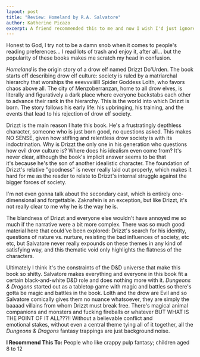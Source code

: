 ```yaml
---
layout: post
title: "Review: Homeland by R.A. Salvatore"
author: Katherine Picazo
excerpt: A friend recommended this to me and now I wish I'd just ignored him.
---
```


Honest to God, I try not to be a damn snob when it comes to people's reading preferences... I read lots of trash and enjoy it, after all... but the popularity of these books makes me scratch my head in confusion. 

*Homeland* is the origin story of a drow elf named Drizzt Do'Urden. The book starts off describing drow elf culture: society is ruled by a matriarchal hierarchy that worships the eeevvviiilll Spider Goddess Lolth, who favors chaos above all. The city of Menzoberranzan, home to all drow elves, is literally and figuratively a dark place where everyone backstabs each other to advance their rank in the hierarchy. This is the world into which Drizzt is born. The story follows his early life: his upbringing, his training, and the events that lead to his rejection of drow elf society.

Drizzt is the main reason I hate this book. He's a frustratingly depthless character, someone who is just born good, no questions asked. This makes NO SENSE, given how stifling and relentless drow society is with its indoctrination. Why is Drizzt the only one in his generation who questions how evil drow culture is? Where does his idealism even come from? It's never clear, although the book's implicit answer seems to be that it's because he's the son of another idealistic character. The foundation of Drizzt's relative "goodness" is never really laid out properly, which makes it hard for me as the reader to relate to Drizzt's internal struggle against the bigger forces of society.

I'm not even gonna talk about the secondary cast, which is entirely one-dimensional and forgettable. Zaknafein is an exception, but like Drizzt, it's not really clear to me why he is the way he is.

The blandness of Drizzt and everyone else wouldn't have annoyed me so much if the narrative were a bit more complex. There was so much good material here that could've been explored: Drizzt's search for his identity, questions of nature vs. nurture, resisting the bad influences of society, etc etc, but Salvatore never really expounds on these themes in any kind of satisfying way, and this thematic void only highlights the flatness of the characters.

Ultimately I think it's the constraints of the D&D universe that make this book so shitty. Salvatore makes everything and everyone in this book fit a certain black-and-white D&D role and does nothing more with it. *Dungeons & Dragons* started out as a tabletop game with magic and battles so there's gotta be magic and battles in the book. Lolth and the drow are Evil and so Salvatore comically gives them no nuance whatsoever, they are simply the baaaad villains from whom Drizzt must break free. There's magical animal companions and monsters and fucking fireballs or whatever BUT WHAT IS THE POINT OF IT ALL???!! Without a believable conflict and emotional stakes, without even a central theme tying all of it together, all the *Dungeons & Dragons* fantasy trappings are just background noise.

**I Recommend This To:**
People who like crappy pulp fantasy; children aged 8 to 12